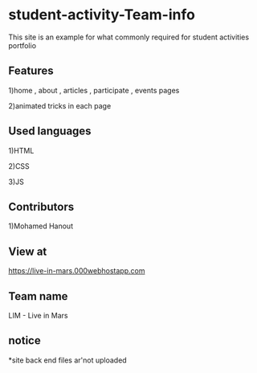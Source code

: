 # student-activity-Team-info

This site is an example for what commonly required for student activities portfolio

## Features
1)home , about , articles , participate , events pages

2)animated tricks in each page

## Used languages
1)HTML

2)CSS

3)JS

## Contributors
1)Mohamed Hanout

## View at
https://live-in-mars.000webhostapp.com


## Team name 
LIM - Live in Mars

## notice
*site back end files ar'not uploaded
